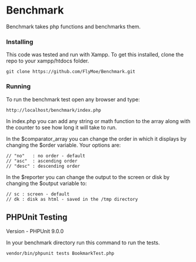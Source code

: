 # Benchmark

Benchmark takes php functions and benchmarks them.


### Installing

This code was tested and run with Xampp. To get this installed, clone the repo to your xampp/htdocs folder.

```
git clone https://github.com/FlyMoe/Benchmark.git
```

### Running

To run the benchmark test open any browser and type:
```
http://localhost/benchmark/index.php
```
In index.php you can add any string or math function to the array along with the counter to see how long it will take to run.

In the $comparator_array you can change the order in which it displays by changing the $order variable. Your options are:
```
// "no"   : no order - default
// "asc"  : ascending order
// "desc" : descending order
```

In the $reporter you can change the output to the screen or disk by changing the $output variable to:
```
// sc : screen - default
// dk : disk as html - saved in the /tmp directory
```

## PHPUnit Testing

Version - PHPUnit 9.0.0 

In your benchmark directory run this command to run the tests.

```
vendor/bin/phpunit tests BookmarkTest.php
```
